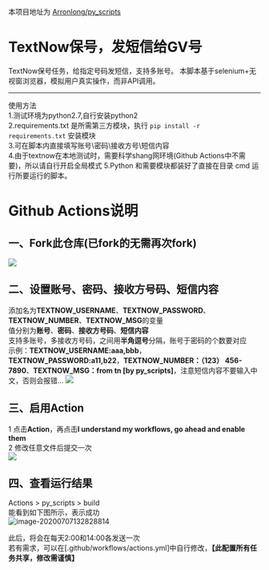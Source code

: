 本项目地址为 [Arronlong/py_scripts](https://github.com/Arronlong/py_scripts) 


# TextNow保号，发短信给GV号
TextNow保号任务，给指定号码发短信，支持多账号。
本脚本基于selenium+无视窗浏览器，模拟用户真实操作，而非API调用。

---

使用方法  
1.测试环境为python2.7,自行安装python2  
2.requirements.txt 是所需第三方模块，执行 `pip install -r requirements.txt` 安装模块  
3.可在脚本内直接填写账号\密码\接收方号\短信内容  
4.由于textnow在本地测试时，需要科学shang网环境(Github Actions中不需要)，所以请自行开启全局模式
5.Python 和需要模块都装好了直接在目录 cmd 运行所要运行的脚本。  

# Github Actions说明
## 一、Fork此仓库(已fork的无需再次fork)
![](http://tu.yaohuo.me/imgs/2020/06/f059fe73afb4ef5f.png)
## 二、设置账号、密码、接收方号码、短信内容
添加名为**TEXTNOW_USERNAME**、**TEXTNOW_PASSWORD**、**TEXTNOW_NUMBER**、**TEXTNOW_MSG**的变量  
值分别为**账号**、**密码**、**接收方号码**、**短信内容**  
支持多账号，多接收方号码，之间用**半角逗号**分隔，账号于密码的个数要对应  
示例：**TEXTNOW_USERNAME:aaa,bbb**，**TEXTNOW_PASSWORD:a11,b22**，**TEXTNOW_NUMBER：（123） 456-7890**、**TEXTNOW_MSG：from tn [by py_scripts]**，注意短信内容不要输入中文，否则会报错...
![](http://tu.yaohuo.me/imgs/2020/06/748bf9c0ca6143cd.png)

## 三、启用Action
1 点击**Action**，再点击**I understand my workflows, go ahead and enable them**  
2 修改任意文件后提交一次  
![](http://tu.yaohuo.me/imgs/2020/06/34ca160c972b9927.png)

## 四、查看运行结果
Actions > py_scripts > build  
能看到如下图所示，表示成功  
![image-20200707132828814](https://cdn.jsdelivr.net/gh/Arronlong/cdn/blogImg/20200707132828.png)

此后，将会在每天2:00和14:00各发送一次  
若有需求，可以在[.github/workflows/actions.yml]中自行修改，**【此配置所有任务共享，修改需谨慎】**

